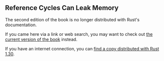 ## Reference Cycles Can Leak Memory

The second edition of the book is no longer distributed with Rust's documentation.

If you came here via a link or web search, you may want to check out [the current
version of the book](../ch15-06-reference-cycles.md) instead.

If you have an internet connection, you can [find a copy distributed with
Rust
1.30](https://doc.rust-lang.org/1.30.0/book/second-edition/ch15-06-reference-cycles.html).